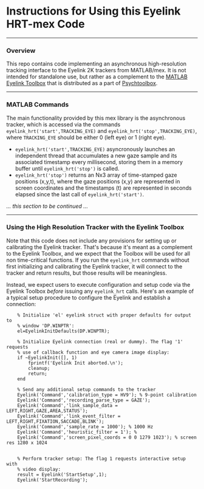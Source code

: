 # Instructions for Using this Eyelink HRT-mex Code

*******
### Overview

This repo contains code implementing an asynchronous high-resolution tracking
interface to the Eyelink 2K trackers from MATLAB/mex. It is not intended for
standalone use, but rather as a complement to the [MATLAB Eyelink Toolbox](https://www.mathworks.com/matlabcentral/fileexchange/3176-eyelink-toolbox) that 
is distributed as a part of [Psychtoolbox](http://psychtoolbox.org/).
********
### MATLAB Commands
The main functionality provided by this mex library is the asynchronous tracker,
which is accessed via the commands `eyelink_hrt('start',TRACKING_EYE)` and `eyelink_hrt('stop',TRACKING_EYE)`, where `TRACKING_EYE` should be either 0 (left eye) or 1 (right eye).

- `eyelink_hrt('start',TRACKING_EYE)` asyncronously launches an independent thread that accumulates a new gaze sample and its associated timestamp every millisecond, storing them in a memory buffer until `eyelink_hrt('stop')` is called.
- `eyelink_hrt('stop')` returns an Nx3 array of time-stamped gaze positions (x,y,t), where the gaze positions (x,y) are represented in screen coordinates and the timestamps (t) are represented in seconds elapsed since the last call of `eyelink_hrt('start')`.

*... this section to be continued ...*

*********
### Using the High Resolution Tracker with the Eyelink Toolbox

Note that this code does not include any provisions for setting up or calibrating the Eyelink tracker. That's because it's meant as a complement to the Eyelink Toolbox, and we expect that the Toolbox will be used for all non time-critical functions. If you run the `eyelink_hrt` commands without first initializing and calibrating the Eyelink tracker, it will connect to the tracker and return results, but those results will be meaningless.

Instead, we expect users to execute configuration and setup code via the Eyelink Toolbox *before* issuing any `eyelink_hrt` calls. Here's an example of a typical setup procedure to configure the Eyelink and establish a connection:

```
    % Initialize 'el' eyelink struct with proper defaults for output to
    % window 'DP.WINPTR':
    el=EyelinkInitDefaults(DP.WINPTR);

    % Initialize Eyelink connection (real or dummy). The flag '1' requests
    % use of callback function and eye camera image display:
    if ~EyelinkInit([], 1)
        fprintf('Eyelink Init aborted.\n');
        cleanup;
        return;
    end

    % Send any additional setup commands to the tracker
    Eyelink('Command','calibration_type = HV9'); % 9-point calibration
    Eyelink('Command','recording_parse_type = GAZE');
    Eyelink('Command','link_sample_data = LEFT,RIGHT,GAZE,AREA,STATUS');
    Eyelink('Command','link_event_filter = LEFT,RIGHT,FIXATION,SACCADE,BLINK');
    Eyelink('Command','sample_rate = 1000'); % 1000 Hz
    Eyelink('Command','heuristic_filter = 1'); % 
    Eyelink('Command','screen_pixel_coords = 0 0 1279 1023'); % screen res 1280 x 1024


    % Perform tracker setup: The flag 1 requests interactive setup with
    % video display:
    result = Eyelink('StartSetup',1);
    Eyelink('StartRecording');
```




